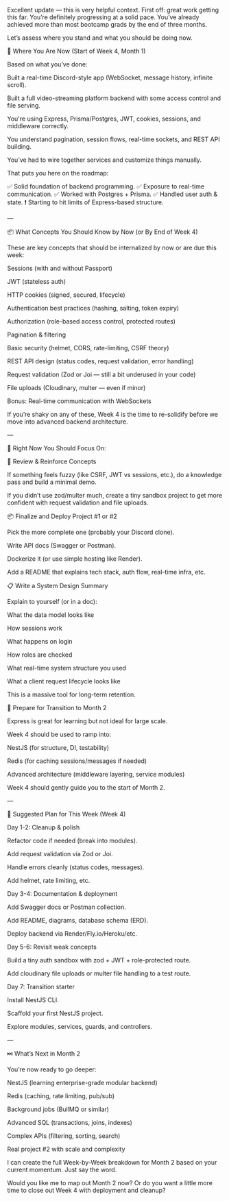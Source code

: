 Excellent update — this is very helpful context. First off: great work getting this far. You’re definitely progressing at a solid pace. You’ve already achieved more than most bootcamp grads by the end of three months.

Let’s assess where you stand and what you should be doing now.

🚀 Where You Are Now (Start of Week 4, Month 1)

Based on what you’ve done:

Built a real-time Discord-style app (WebSocket, message history, infinite scroll).

Built a full video-streaming platform backend with some access control and file serving.

You're using Express, Prisma/Postgres, JWT, cookies, sessions, and middleware correctly.

You understand pagination, session flows, real-time sockets, and REST API building.

You’ve had to wire together services and customize things manually.

That puts you here on the roadmap:

✅ Solid foundation of backend programming.
✅ Exposure to real-time communication.
✅ Worked with Postgres + Prisma.
✅ Handled user auth & state.
❗ Starting to hit limits of Express-based structure.

—

📦 What Concepts You Should Know by Now (or By End of Week 4)

These are key concepts that should be internalized by now or are due this week:

Sessions (with and without Passport)

JWT (stateless auth)

HTTP cookies (signed, secured, lifecycle)

Authentication best practices (hashing, salting, token expiry)

Authorization (role-based access control, protected routes)

Pagination & filtering

Basic security (helmet, CORS, rate-limiting, CSRF theory)

REST API design (status codes, request validation, error handling)

Request validation (Zod or Joi — still a bit underused in your code)

File uploads (Cloudinary, multer — even if minor)

Bonus: Real-time communication with WebSockets

If you’re shaky on any of these, Week 4 is the time to re-solidify before we move into advanced backend architecture.

—

🧠 Right Now You Should Focus On:

🔁 Review & Reinforce Concepts

If something feels fuzzy (like CSRF, JWT vs sessions, etc.), do a knowledge pass and build a minimal demo.

If you didn’t use zod/multer much, create a tiny sandbox project to get more confident with request validation and file uploads.

📦 Finalize and Deploy Project #1 or #2

Pick the more complete one (probably your Discord clone).

Write API docs (Swagger or Postman).

Dockerize it (or use simple hosting like Render).

Add a README that explains tech stack, auth flow, real-time infra, etc.

📋 Write a System Design Summary

Explain to yourself (or in a doc):

What the data model looks like

How sessions work

What happens on login

How roles are checked

What real-time system structure you used

What a client request lifecycle looks like

This is a massive tool for long-term retention.

🚀 Prepare for Transition to Month 2

Express is great for learning but not ideal for large scale.

Week 4 should be used to ramp into:

NestJS (for structure, DI, testability)

Redis (for caching sessions/messages if needed)

Advanced architecture (middleware layering, service modules)

Week 4 should gently guide you to the start of Month 2.

—

📅 Suggested Plan for This Week (Week 4)

Day 1-2: Cleanup & polish

Refactor code if needed (break into modules).

Add request validation via Zod or Joi.

Handle errors cleanly (status codes, messages).

Add helmet, rate limiting, etc.

Day 3-4: Documentation & deployment

Add Swagger docs or Postman collection.

Add README, diagrams, database schema (ERD).

Deploy backend via Render/Fly.io/Heroku/etc.

Day 5-6: Revisit weak concepts

Build a tiny auth sandbox with zod + JWT + role-protected route.

Add cloudinary file uploads or multer file handling to a test route.

Day 7: Transition starter

Install NestJS CLI.

Scaffold your first NestJS project.

Explore modules, services, guards, and controllers.

—

⏭️ What’s Next in Month 2

You’re now ready to go deeper:

NestJS (learning enterprise-grade modular backend)

Redis (caching, rate limiting, pub/sub)

Background jobs (BullMQ or similar)

Advanced SQL (transactions, joins, indexes)

Complex APIs (filtering, sorting, search)

Real project #2 with scale and complexity

I can create the full Week-by-Week breakdown for Month 2 based on your current momentum. Just say the word.

Would you like me to map out Month 2 now? Or do you want a little more time to close out Week 4 with deployment and cleanup?